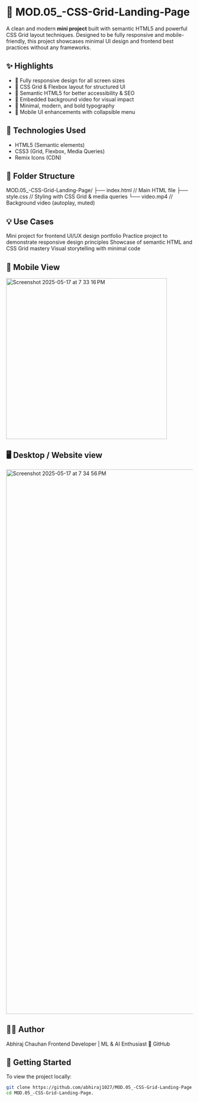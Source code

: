 # 💎 MOD.05_-CSS-Grid-Landing-Page

A clean and modern **mini project** built with semantic HTML5 and powerful CSS Grid layout techniques. Designed to be fully responsive and mobile-friendly, this project showcases minimal UI design and frontend best practices without any frameworks.

## ✨ Highlights

- 📱 Fully responsive design for all screen sizes  
- 🧱 CSS Grid & Flexbox layout for structured UI  
- 🧭 Semantic HTML5 for better accessibility & SEO  
- 🎥 Embedded background video for visual impact  
- 🎨 Minimal, modern, and bold typography  
- 🌙 Mobile UI enhancements with collapsible menu  

## 🔧 Technologies Used

- HTML5 (Semantic elements)  
- CSS3 (Grid, Flexbox, Media Queries)  
- Remix Icons (CDN)

## 📁 Folder Structure

MOD.05_-CSS-Grid-Landing-Page/
├── index.html // Main HTML file
├── style.css // Styling with CSS Grid & media queries
└── video.mp4 // Background video (autoplay, muted)

## 💡 Use Cases

Mini project for frontend UI/UX design portfolio
Practice project to demonstrate responsive design principles
Showcase of semantic HTML and CSS Grid mastery
Visual storytelling with minimal code

## 📱 Mobile View

<img width="434" alt="Screenshot 2025-05-17 at 7 33 16 PM" src="https://github.com/user-attachments/assets/643aff15-6179-43f0-9e46-93d7067f963b" />

## 🖥️ Desktop / Website view

<img width="1469" alt="Screenshot 2025-05-17 at 7 34 56 PM" src="https://github.com/user-attachments/assets/8d935efa-2f78-4399-8fe2-ea49c68a421c" />

## 👨‍💻 Author

Abhiraj Chauhan
Frontend Developer | ML & AI Enthusiast
🔗 GitHub

## 🚀 Getting Started

To view the project locally:

```bash
git clone https://github.com/abhiraj1027/MOD.05_-CSS-Grid-Landing-Page.git
cd MOD.05_-CSS-Grid-Landing-Page.



